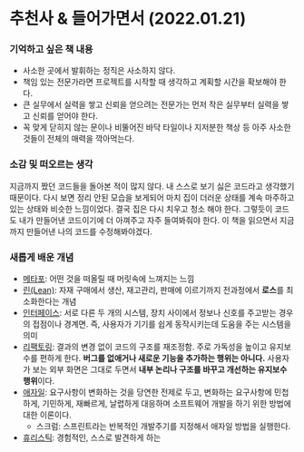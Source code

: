 # 추천사 & 들어가면서 (2022.01.21)
### 기억하고 싶은 책 내용
- 사소한 곳에서 발휘하는 정직은 사소하지 않다.
- 책임 있는 전문가라면 프로젝트를 시작할 때 생각하고 계획할 시간을 확보해야 한다.
- 큰 실무에서 실력을 쌓고 신뢰을 얻으려는 전문가는 먼저 작은 실무부터 실력을 쌓고 신뢰를 얻어야 한다.
- 꼭 맞게 닫히지 않는 문이나 비뚤어진 바닥 타일이나 지저분한 책상 등 아주 사소한 것들이 전체의 매력을 깍아먹는다.

### 소감 및 떠오르는 생각
지금까지 짰던 코드들을 돌아본 적이 많지 않다. 내 스스로 보기 싫은 코드라고 생각했기 때문이다. 다시 보면 정리 안된 모습을 보게되어 마치 집이 더러운 상태를 계속 마주하고 있는 상태와 비슷한 느낌이었다. 결국 집은 다시 치우고 청소 해야 한다. 그렇듯이 코드도 내가 만들어낸 코드이기에 더 아껴주고 자주 들여봐줘야 한다. 이 책을 읽으면서 지금까지 만들어낸 나의 코드를 수정해봐야겠다.

### 새롭게 배운 개념
- [메타포](https://m.blog.naver.com/PostView.naver?isHttpsRedirect=true&blogId=yaibajin&logNo=40128874788): 어떤 것을 떠올릴 때 머릿속에 느껴지는 느낌
- [린(Lean)](https://www.mk.co.kr/news/home/view/2004/12/417913/): 자재 구매에서 생산, 재고관리, 판매에 이르기까지 전과정에서 **로스**를 최소화한다는 개념
- [인터페이스](https://ko.wikipedia.org/wiki/%EC%9D%B8%ED%84%B0%ED%8E%98%EC%9D%B4%EC%8A%A4_(%EC%BB%B4%ED%93%A8%ED%8C%85)): 서로 다른 두 개의 시스템, 장치 사이에서 정보나 신호를 주고받는 경우의 접점이나 경계면. 즉, 사용자가 기기를 쉽게 동작시키는데 도움을 주는 시스템을 의미
- [리팩토링](https://ko.wikipedia.org/wiki/%EB%A6%AC%ED%8C%A9%ED%84%B0%EB%A7%81): 결과의 변경 없이 코드의 구조를 재조정함. 주로 가독성을 높이고 유지보수를 편하게 한다. **버그를 없애거나 새로운 기능을 추가하는 행위는 아니다.** 사용자가 보는 외부 화면은 그대로 두면서 **내부 논리나 구조를 바꾸고 개선하는 유지보수 행위**이다.
- [애자일](https://velog.io/@dooyou21/%EC%8A%A4%ED%94%84%EB%A6%B0%ED%8A%B8-%EC%8A%A4%ED%81%AC%EB%9F%BC-%EC%95%A0%EC%9E%90%EC%9D%BC): 요구사항이 변화하는 것을 당연한 전제로 두고, 변화하는 요구사항에 민첩하게, 기민하게, 재빠르게, 날렵하게 대응하며 소프트웨어 개발을 하기 위한 방법에 대한 이론이다.
  - 스크럼: 스프린트라는 반복적인 개발주기를 지정해서 애자일 방법을 실행한다.
- [휴리스틱](https://namu.wiki/w/%ED%9C%B4%EB%A6%AC%EC%8A%A4%ED%8B%B1): 경험적인, 스스로 발견하게 하는
